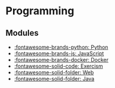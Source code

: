 Programming
===

Modules
---

- [:fontawesome-brands-python: Python](python/index.md)
- [:fontawesome-brands-js: JavaScript](javascript/index.md)
- [:fontawesome-brands-docker: Docker](docker/index.md)
- [:fontawesome-solid-code: Exercism](exercism/index.md)
- [:fontawesome-solid-folder: Web](web/index.md)
- [:fontawesome-solid-folder: Java](java/index.md)
